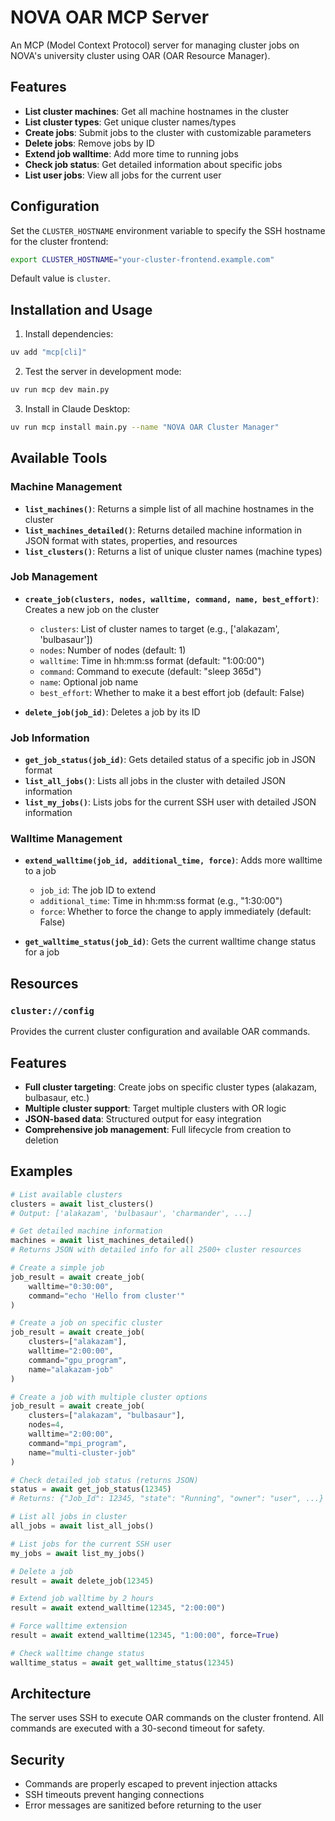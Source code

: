 # NOVA OAR MCP Server

An MCP (Model Context Protocol) server for managing cluster jobs on NOVA's university cluster using OAR (OAR Resource Manager).

## Features

- **List cluster machines**: Get all machine hostnames in the cluster
- **List cluster types**: Get unique cluster names/types
- **Create jobs**: Submit jobs to the cluster with customizable parameters
- **Delete jobs**: Remove jobs by ID
- **Extend job walltime**: Add more time to running jobs
- **Check job status**: Get detailed information about specific jobs
- **List user jobs**: View all jobs for the current user

## Configuration

Set the `CLUSTER_HOSTNAME` environment variable to specify the SSH hostname for the cluster frontend:

```bash
export CLUSTER_HOSTNAME="your-cluster-frontend.example.com"
```

Default value is `cluster`.

## Installation and Usage

1. Install dependencies:
```bash
uv add "mcp[cli]"
```

2. Test the server in development mode:
```bash
uv run mcp dev main.py
```

3. Install in Claude Desktop:
```bash
uv run mcp install main.py --name "NOVA OAR Cluster Manager"
```

## Available Tools

### Machine Management
- **`list_machines()`**: Returns a simple list of all machine hostnames in the cluster
- **`list_machines_detailed()`**: Returns detailed machine information in JSON format with states, properties, and resources
- **`list_clusters()`**: Returns a list of unique cluster names (machine types)

### Job Management
- **`create_job(clusters, nodes, walltime, command, name, best_effort)`**: Creates a new job on the cluster
  - `clusters`: List of cluster names to target (e.g., ['alakazam', 'bulbasaur'])
  - `nodes`: Number of nodes (default: 1)
  - `walltime`: Time in hh:mm:ss format (default: "1:00:00")
  - `command`: Command to execute (default: "sleep 365d")
  - `name`: Optional job name
  - `best_effort`: Whether to make it a best effort job (default: False)

- **`delete_job(job_id)`**: Deletes a job by its ID

### Job Information
- **`get_job_status(job_id)`**: Gets detailed status of a specific job in JSON format
- **`list_all_jobs()`**: Lists all jobs in the cluster with detailed JSON information
- **`list_my_jobs()`**: Lists jobs for the current SSH user with detailed JSON information

### Walltime Management
- **`extend_walltime(job_id, additional_time, force)`**: Adds more walltime to a job
  - `job_id`: The job ID to extend
  - `additional_time`: Time in hh:mm:ss format (e.g., "1:30:00")
  - `force`: Whether to force the change to apply immediately (default: False)

- **`get_walltime_status(job_id)`**: Gets the current walltime change status for a job

## Resources

### `cluster://config`
Provides the current cluster configuration and available OAR commands.

## Features

- **Full cluster targeting**: Create jobs on specific cluster types (alakazam, bulbasaur, etc.)
- **Multiple cluster support**: Target multiple clusters with OR logic
- **JSON-based data**: Structured output for easy integration
- **Comprehensive job management**: Full lifecycle from creation to deletion

## Examples

```python
# List available clusters
clusters = await list_clusters()
# Output: ['alakazam', 'bulbasaur', 'charmander', ...]

# Get detailed machine information
machines = await list_machines_detailed()
# Returns JSON with detailed info for all 2500+ cluster resources

# Create a simple job
job_result = await create_job(
    walltime="0:30:00",
    command="echo 'Hello from cluster'"
)

# Create a job on specific cluster
job_result = await create_job(
    clusters=["alakazam"],
    walltime="2:00:00",
    command="gpu_program",
    name="alakazam-job"
)

# Create a job with multiple cluster options
job_result = await create_job(
    clusters=["alakazam", "bulbasaur"],
    nodes=4,
    walltime="2:00:00",
    command="mpi_program",
    name="multi-cluster-job"
)

# Check detailed job status (returns JSON)
status = await get_job_status(12345)
# Returns: {"Job_Id": 12345, "state": "Running", "owner": "user", ...}

# List all jobs in cluster
all_jobs = await list_all_jobs()

# List jobs for the current SSH user
my_jobs = await list_my_jobs()

# Delete a job
result = await delete_job(12345)

# Extend job walltime by 2 hours
result = await extend_walltime(12345, "2:00:00")

# Force walltime extension
result = await extend_walltime(12345, "1:00:00", force=True)

# Check walltime change status
walltime_status = await get_walltime_status(12345)
```

## Architecture

The server uses SSH to execute OAR commands on the cluster frontend. All commands are executed with a 30-second timeout for safety.

## Security

- Commands are properly escaped to prevent injection attacks
- SSH timeouts prevent hanging connections
- Error messages are sanitized before returning to the user